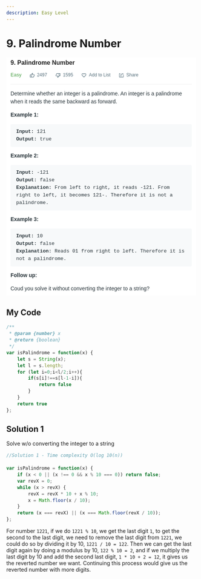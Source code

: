 ```yaml
---
description: Easy Level
---
```


# 9. Palindrome Number

![](.gitbook/assets/image%20%287%29.png)

## My Code

```javascript
/**
 * @param {number} x
 * @return {boolean}
 */
var isPalindrome = function(x) {
    let s = String(x);
    let l = s.length;
    for (let i=0;i<l/2;i++){
        if(s[i]!==s[l-1-i]){
            return false
        }
    }
    return true
};
```

## Solution 1 

Solve w/o converting the integer to a string

```javascript
//Solution 1 - Time complexity O(log 10(n))

var isPalindrome = function(x) {
    if (x < 0 || (x !== 0 && x % 10 === 0)) return false;
    var revX = 0;
    while (x > revX) {
        revX = revX * 10 + x % 10;
        x = Math.floor(x / 10);
    }
    return (x === revX) || (x === Math.floor(revX / 10));
};
```

For number `1221`, if we do `1221 % 10`, we get the last digit `1`, to get the second to the last digit, we need to remove the last digit from `1221`, we could do so by dividing it by 10, `1221 / 10 = 122`. Then we can get the last digit again by doing a modulus by 10, `122 % 10 = 2`, and if we multiply the last digit by 10 and add the second last digit, `1 * 10 + 2 = 12`, it gives us the reverted number we want. Continuing this process would give us the reverted number with more digits.

